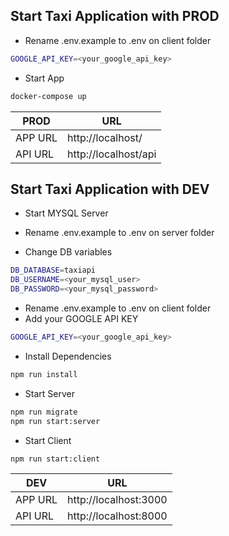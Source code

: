 ## Start Taxi Application with PROD

- Rename .env.example to .env on client folder
```sh
GOOGLE_API_KEY=<your_google_api_key>
```


- Start App
```sh
docker-compose up
```


| PROD | URL |
| ------ | ------ |
| APP URL | http://localhost/ |
| API URL | http://localhost/api |


## Start Taxi Application with DEV

- Start MYSQL Server


- Rename .env.example to .env on server folder
- Change DB variables
```sh
DB_DATABASE=taxiapi
DB_USERNAME=<your_mysql_user>
DB_PASSWORD=<your_mysql_password>
```


- Rename .env.example to .env on client folder
- Add your GOOGLE API KEY
```sh
GOOGLE_API_KEY=<your_google_api_key>
```


- Install Dependencies
```sh
npm run install


```
- Start Server
```sh
npm run migrate
npm run start:server
```


- Start Client
```sh
npm run start:client
```


| DEV | URL |
| ------ | ------ |
| APP URL | http://localhost:3000|
| API URL | http://localhost:8000 |
